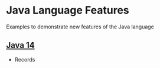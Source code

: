 # Java Language Features
Examples to demonstrate new features of the Java language

## [Java 14](src/main/java/Java14.java)
* Records